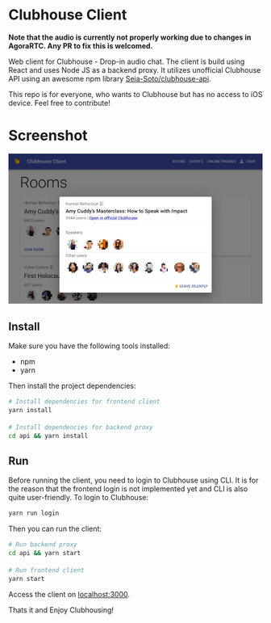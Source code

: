 # Clubhouse Client

**Note that the audio is currently not properly working due to changes in AgoraRTC. Any PR to fix this is welcomed.**

Web client for Clubhouse - Drop-in audio chat. The client is build using React
and uses Node JS as a backend proxy. It utilizes unofficial Clubhouse API using
an awesome npm library [Seia-Soto/clubhouse-api](https://github.com/Seia-Soto/clubhouse-api).

This repo is for everyone, who wants to Clubhouse but has no access to iOS device. Feel free
to contribute!

# Screenshot
![screenshot](screenshot.jpg)

## Install
Make sure you have the following tools installed:
- npm
- yarn

Then install the project dependencies:
```bash
# Install dependencies for frontend client
yarn install

# Install dependencies for backend proxy
cd api && yarn install
```

## Run
Before running the client, you need to login to Clubhouse using CLI. It is for the reason
that the frontend login is not implemented yet and CLI is also quite user-friendly. To login to Clubhouse:

```bash
yarn run login
```

Then you can run the client:
```bash
# Run backend proxy
cd api && yarn start

# Run frontend client
yarn start
```

Access the client on [localhost:3000](http://localhost:3000/).

Thats it and Enjoy Clubhousing!
